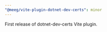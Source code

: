 ```yaml
---
"@meeg/vite-plugin-dotnet-dev-certs": minor
---
```


First release of dotnet-dev-certs Vite plugin.
